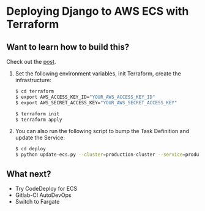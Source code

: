 # Deploying Django to AWS ECS with Terraform

## Want to learn how to build this?

Check out the [post](https://testdriven.io/blog/deploying-django-to-ecs-with-terraform/).

1. Set the following environment variables, init Terraform, create the infrastructure:

    ```sh
    $ cd terraform
    $ export AWS_ACCESS_KEY_ID="YOUR_AWS_ACCESS_KEY_ID"
    $ export AWS_SECRET_ACCESS_KEY="YOUR_AWS_SECRET_ACCESS_KEY"

    $ terraform init
    $ terraform apply
    ```

2. You can also run the following script to bump the Task Definition and update the Service:

    ```sh
    $ cd deploy
    $ python update-ecs.py --cluster=production-cluster --service=production-service --tag SOMETAG
    ```

## What next?
- Try CodeDeploy for ECS
- Gitlab-CI AutoDevOps
- Switch to Fargate